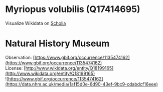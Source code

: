 
Myriopus volubilis (Q17414695)
==============================
  
Visualize Wikidata on [Scholia](https://scholia.toolforge.org/taxon/Q17414695)
# Natural History Museum
  
Observation: [https://www.gbif.org/occurrence/1135474162](https://www.gbif.org/occurrence/1135474162)  
License: [http://www.wikidata.org/entity/Q18199165](http://www.wikidata.org/entity/Q18199165)  
![https://www.gbif.org/occurrence/1135474162](https://data.nhm.ac.uk/media/1af15d0e-6d90-43ef-9bc9-cdabdcf16eee)